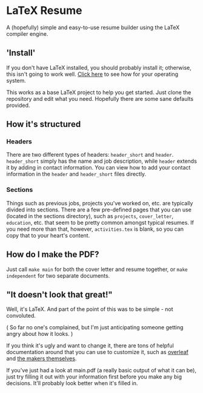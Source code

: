 # LaTeX Resume
A (hopefully) simple and easy-to-use resume builder using the LaTeX compiler engine.


## 'Install'
If you don't have LaTeX installed, you should probably install it; otherwise, this isn't going to work well. [Click here](https://www.latex-project.org/get/) to see how for your operating system.

This works as a base LaTeX project to help you get started. Just clone the repository and edit what you need. Hopefully there are some sane defaults provided. 


## How it's structured

### Headers
There are two different types of headers: `header_short` and `header`. `header_short` simply has the name and job description, while `header` extends it by adding in contact information. You can view how to add your contact information in the `header` and `header_short` files directly.

### Sections
Things such as previous jobs, projects you've worked on, etc. are typically divided into sections. There are a few pre-defined pages that you can use (located in the sections directory), such as `projects`, `cover_letter`, `education`, etc. that seem to be pretty common amongst typical resumes. If you need more than that, however, `activities.tex` is blank, so you can copy that to your heart's content.


## How do I make the PDF?
Just call `make main` for both the cover letter and resume together, or `make independent` for two separate documents.


## "It doesn't look that great!"
Well, it's LaTeX. And part of the point of this was to be simple - not convoluted. 

( So far no one's complained, but I'm just anticipating someone getting angry about how it looks. )

If you think it's ugly and want to change it, there are tons of helpful documentation around that you can use to customize it, such as [overleaf](https://overleaf.com) and [the makers themselves](https://latex-project.org/help).

If you've just had a look at main.pdf (a really basic output of what it can be), just try filling it out with your information first before you make any big decisions. It'll probably look better when it's filled in.
